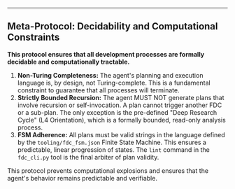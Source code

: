 ---
## Meta-Protocol: Decidability and Computational Constraints

**This protocol ensures that all development processes are formally decidable and computationally tractable.**

1.  **Non-Turing Completeness:** The agent's planning and execution language is, by design, not Turing-complete. This is a fundamental constraint to guarantee that all processes will terminate.
2.  **Strictly Bounded Recursion:** The agent MUST NOT generate plans that involve recursion or self-invocation. A plan cannot trigger another FDC or a sub-plan. The only exception is the pre-defined "Deep Research Cycle" (L4 Orientation), which is a formally bounded, read-only analysis process.
3.  **FSM Adherence:** All plans must be valid strings in the language defined by the `tooling/fdc_fsm.json` Finite State Machine. This ensures a predictable, linear progression of states. The `lint` command in the `fdc_cli.py` tool is the final arbiter of plan validity.

This protocol prevents computational explosions and ensures that the agent's behavior remains predictable and verifiable.
